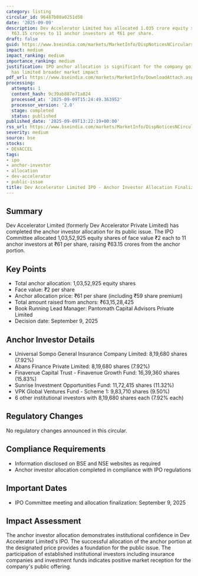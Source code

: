 ```yaml
---
category: listing
circular_id: 96487b80a0251d58
date: '2025-09-09'
description: Dev Accelerator Limited has allocated 1.035 crore equity shares worth
  ₹63.15 crores to 11 anchor investors at ₹61 per share.
draft: false
guid: https://www.bseindia.com/markets/MarketInfo/DispNoticesNCirculars.aspx?Noticeid={2D9317F6-37D9-40FA-8DA7-B84C8DCEA887}&noticeno=20250909-62&dt=09/09/2025&icount=62&totcount=67&flag=0
impact: medium
impact_ranking: medium
importance_ranking: medium
justification: IPO anchor allocation is significant for the company going public but
  has limited broader market impact
pdf_url: https://www.bseindia.com/markets/MarketInfo/DownloadAttach.aspx?id=20250909-62&attachedId=59ce30c0-166d-446a-a4bc-117e765e2e32
processing:
  attempts: 1
  content_hash: 9c39ab887e71a824
  processed_at: '2025-09-09T15:24:49.363952'
  processor_version: '2.0'
  stage: completed
  status: published
published_date: '2025-09-09T13:22:19+00:00'
rss_url: https://www.bseindia.com/markets/MarketInfo/DispNoticesNCirculars.aspx?Noticeid={2D9317F6-37D9-40FA-8DA7-B84C8DCEA887}&noticeno=20250909-62&dt=09/09/2025&icount=62&totcount=67&flag=0
severity: medium
source: bse
stocks:
- DEVACCEL
tags:
- ipo
- anchor-investor
- allocation
- dev-accelerator
- public-issue
title: Dev Accelerator Limited IPO - Anchor Investor Allocation Finalized
---
```


## Summary

Dev Accelerator Limited (formerly Dev Accelerator Private Limited) has completed the anchor investor allocation for its public issue. The IPO Committee allocated 1,03,52,925 equity shares of face value ₹2 each to 11 anchor investors at ₹61 per share, raising ₹63.15 crores from the anchor portion.

## Key Points

- Total anchor allocation: 1,03,52,925 equity shares
- Face value: ₹2 per share
- Anchor allocation price: ₹61 per share (including ₹59 share premium)
- Total amount raised from anchors: ₹63,15,28,425
- Book Running Lead Manager: Pantomath Capital Advisors Private Limited
- Decision date: September 9, 2025

## Anchor Investor Details

- Universal Sompo General Insurance Company Limited: 8,19,680 shares (7.92%)
- Abans Finance Private Limited: 8,19,680 shares (7.92%)
- Finavenue Capital Trust - Finavenue Growth Fund: 16,39,360 shares (15.83%)
- Sunrise Investment Opportunities Fund: 11,72,415 shares (11.32%)
- VPK Global Ventures Fund - Scheme 1: 9,83,710 shares (9.50%)
- 6 other institutional investors with 8,19,680 shares each (7.92% each)

## Regulatory Changes

No regulatory changes announced in this circular.

## Compliance Requirements

- Information disclosed on BSE and NSE websites as required
- Anchor investor allocation completed in compliance with IPO regulations

## Important Dates

- IPO Committee meeting and allocation finalization: September 9, 2025

## Impact Assessment

The anchor investor allocation demonstrates institutional confidence in Dev Accelerator Limited's IPO. The successful allocation of the anchor portion at the designated price provides a foundation for the public issue. The participation of established institutional investors including insurance companies and investment funds indicates positive market reception for the company's public offering.